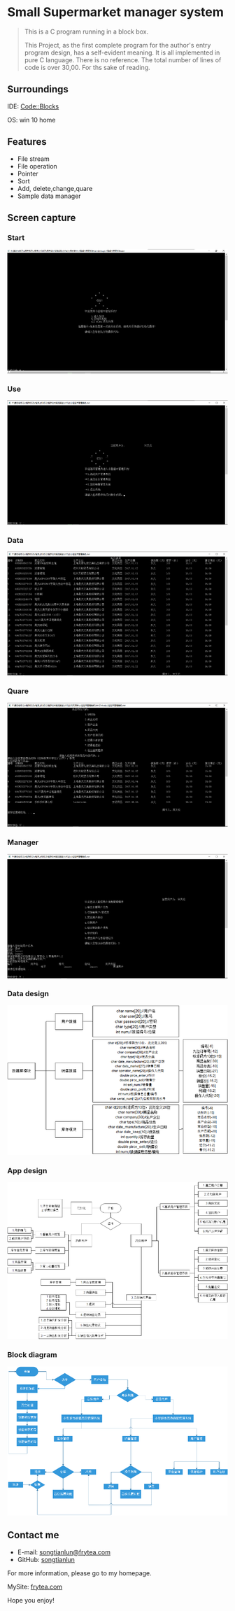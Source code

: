# Small Supermarket manager system

>This is a C program running in a block box.
>
>This Project, as the first complete program for the author's entry program design, has a self-evident meaning. It is all implemented in pure C language. There is no reference. The total number of lines of code is over 30,00. For ths sake of reading. 

## Surroundings

IDE: [Code::Blocks](http://www.codeblocks.org/)

OS: win 10 home

## Features
 - File stream
 - File operation
 - Pointer
 - Sort
 - Add, delete,change,quare
 - Sample data manager

## Screen capture

### Start

![](https://raw.githubusercontent.com/songtianlun/Image-Hosting/image/20190510235833.png)

### Use

![](https://raw.githubusercontent.com/songtianlun/Image-Hosting/image/20190510235809.png)

### Data

![](https://raw.githubusercontent.com/songtianlun/Image-Hosting/image/20190511000007.png)


### Quare

![](https://raw.githubusercontent.com/songtianlun/Image-Hosting/image/20190511000058.png)

### Manager

![](https://raw.githubusercontent.com/songtianlun/Image-Hosting/image/20190510235858.png)

### Data design

![](https://raw.githubusercontent.com/songtianlun/Image-Hosting/image/20190510235609.png)

### App design

![](https://raw.githubusercontent.com/songtianlun/Image-Hosting/image/20190510235658.png)

### Block diagram

![](https://raw.githubusercontent.com/songtianlun/Image-Hosting/image/20190510235718.png)

## Contact me

- E-mail: songtianlun@frytea.com
- GitHub: [songtianlun](https://github.com/songtianlun) 

For more information, please go to my homepage.

MySite: [frytea.com](https://frytea.com/)

Hope you enjoy!



